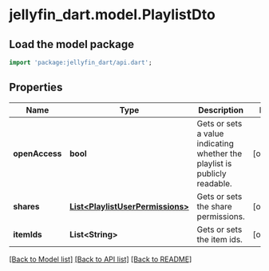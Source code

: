 # jellyfin_dart.model.PlaylistDto

## Load the model package
```dart
import 'package:jellyfin_dart/api.dart';
```

## Properties
Name | Type | Description | Notes
------------ | ------------- | ------------- | -------------
**openAccess** | **bool** | Gets or sets a value indicating whether the playlist is publicly readable. | [optional] 
**shares** | [**List&lt;PlaylistUserPermissions&gt;**](PlaylistUserPermissions.md) | Gets or sets the share permissions. | [optional] 
**itemIds** | **List&lt;String&gt;** | Gets or sets the item ids. | [optional] 

[[Back to Model list]](../README.md#documentation-for-models) [[Back to API list]](../README.md#documentation-for-api-endpoints) [[Back to README]](../README.md)


